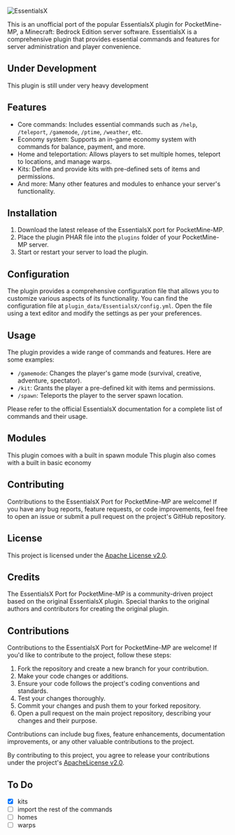 ![EssentialsX](https://i.imgur.com/CP4SZpB.png)

This is an unofficial port of the popular EssentialsX plugin for PocketMine-MP, a Minecraft: Bedrock Edition server software. EssentialsX is a comprehensive plugin that provides essential commands and features for server administration and player convenience.

## Under Development

This plugin is still under very heavy development

## Features

- Core commands: Includes essential commands such as `/help`, `/teleport`, `/gamemode`, `/ptime`, `/weather`, etc. 
- Economy system: Supports an in-game economy system with commands for balance, payment, and more. 
- Home and teleportation: Allows players to set multiple homes, teleport to locations, and manage warps.
- Kits: Define and provide kits with pre-defined sets of items and permissions.
- And more: Many other features and modules to enhance your server's functionality.

## Installation

1. Download the latest release of the EssentialsX port for PocketMine-MP.
2. Place the plugin PHAR file into the `plugins` folder of your PocketMine-MP server.
3. Start or restart your server to load the plugin.

## Configuration

The plugin provides a comprehensive configuration file that allows you to customize various aspects of its functionality. You can find the configuration file at `plugin_data/EssentialsX/config.yml`. Open the file using a text editor and modify the settings as per your preferences.

## Usage

The plugin provides a wide range of commands and features. Here are some examples:

- `/gamemode`: Changes the player's game mode (survival, creative, adventure, spectator).
- `/kit`: Grants the player a pre-defined kit with items and permissions.
- `/spawn`: Teleports the player to the server spawn location.

Please refer to the official EssentialsX documentation for a complete list of commands and their usage.

## Modules
This plugin comoes with a built in spawn module
This plugin also comes with a built in basic economy

## Contributing

Contributions to the EssentialsX Port for PocketMine-MP are welcome! If you have any bug reports, feature requests, or code improvements, feel free to open an issue or submit a pull request on the project's GitHub repository.

## License

This project is licensed under the [Apache License v2.0](https://github.com/ecstsylove/EssentialsX-PM/blob/main/LICENSE).

## Credits

The EssentialsX Port for PocketMine-MP is a community-driven project based on the original EssentialsX plugin. Special thanks to the original authors and contributors for creating the original plugin.

## Contributions

Contributions to the EssentialsX Port for PocketMine-MP are welcome! If you'd like to contribute to the project, follow these steps:

1. Fork the repository and create a new branch for your contribution.
2. Make your code changes or additions.
3. Ensure your code follows the project's coding conventions and standards.
4. Test your changes thoroughly.
5. Commit your changes and push them to your forked repository.
6. Open a pull request on the main project repository, describing your changes and their purpose.

Contributions can include bug fixes, feature enhancements, documentation improvements, or any other valuable contributions to the project.

By contributing to this project, you agree to release your contributions under the project's [ApacheLicense v2.0](https://github.com/ecstsylove/EssentialsX-PM/blob/main/LICENSE).

## To Do

- [x] kits
- [ ] import the rest of the commands
- [ ] homes
- [ ] warps
